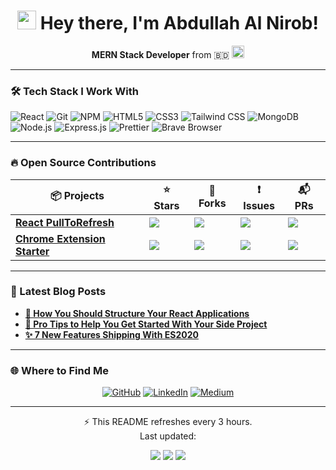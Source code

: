 <h1 align="center">
  <img src="https://emojis.slackmojis.com/emojis/images/1531849430/4246/blob-sunglasses.gif?1531849430" width="30"/> 
  Hey there, I'm Abdullah Al Nirob!
</h1>

<p align="center">
  <b>MERN Stack Developer</b> from 🇧🇩 <img src="https://upload.wikimedia.org/wikipedia/commons/thumb/f/f9/Flag_of_Bangladesh.svg/20px-Flag_of_Bangladesh.svg.png" width="20" />
</p>

---

### 🛠️ Tech Stack I Work With
<p>
  <img alt="React" src="https://img.shields.io/badge/-React-45b8d8?style=flat-square&logo=react&logoColor=white" />
  <img alt="Git" src="https://img.shields.io/badge/-Git-F05032?style=flat-square&logo=git&logoColor=white" />
  <img alt="NPM" src="https://img.shields.io/badge/-NPM-CB3837?style=flat-square&logo=npm&logoColor=white" />
  <img alt="HTML5" src="https://img.shields.io/badge/-HTML5-E34F26?style=flat-square&logo=html5&logoColor=white" />
  <img alt="CSS3" src="https://img.shields.io/badge/-CSS3-1572B6?style=flat-square&logo=css3&logoColor=white" />
  <img alt="Tailwind CSS" src="https://img.shields.io/badge/-Tailwind_CSS-38B2AC?style=flat-square&logo=tailwind-css&logoColor=white" />
  <img alt="MongoDB" src="https://img.shields.io/badge/-MongoDB-13aa52?style=flat-square&logo=mongodb&logoColor=white" />
  <img alt="Node.js" src="https://img.shields.io/badge/-Nodejs-43853d?style=flat-square&logo=node.js&logoColor=white" />
  <img alt="Express.js" src="https://img.shields.io/badge/-Express.js-000000?style=flat-square&logo=express&logoColor=white" />
  <img alt="Prettier" src="https://img.shields.io/badge/-Prettier-F7B93E?style=flat-square&logo=prettier&logoColor=white" />
  <img alt="Brave Browser" src="https://img.shields.io/badge/-Brave_Browser-FB542B?style=flat-square&logo=brave&logoColor=white" />
</p>

---

### 🔥 Open Source Contributions
<table>
  <thead align="center">
    <tr>
      <th>📦 Projects</th>
      <th>⭐ Stars</th>
      <th>🔀 Forks</th>
      <th>❗ Issues</th>
      <th>📬 PRs</th>
    </tr>
  </thead>
  <tbody>
    <!-- Project 1 -->
    <tr>
      <td><a href="https://github.com/thmsgbrt/react-simple-pull-to-refresh"><b>React PullToRefresh</b></a></td>
      <td><img src="https://img.shields.io/github/stars/thmsgbrt/react-simple-pull-to-refresh?style=flat-square"/></td>
      <td><img src="https://img.shields.io/github/forks/thmsgbrt/react-simple-pull-to-refresh?style=flat-square"/></td>
      <td><img src="https://img.shields.io/github/issues/thmsgbrt/react-simple-pull-to-refresh?style=flat-square"/></td>
      <td><img src="https://img.shields.io/github/issues-pr/thmsgbrt/react-simple-pull-to-refresh?style=flat-square"/></td>
    </tr>
    <!-- Project 2 -->
    <tr>
      <td><a href="https://github.com/thmsgbrt/Chrome-Extension-with-React-and-Typescript-Starter-Pack"><b>Chrome Extension Starter</b></a></td>
      <td><img src="https://img.shields.io/github/stars/thmsgbrt/Chrome-Extension-with-React-and-Typescript-Starter-Pack?style=flat-square"/></td>
      <td><img src="https://img.shields.io/github/forks/thmsgbrt/Chrome-Extension-with-React-and-Typescript-Starter-Pack?style=flat-square"/></td>
      <td><img src="https://img.shields.io/github/issues/thmsgbrt/Chrome-Extension-with-React-and-Typescript-Starter-Pack?style=flat-square"/></td>
      <td><img src="https://img.shields.io/github/issues-pr/thmsgbrt/Chrome-Extension-with-React-and-Typescript-Starter-Pack?style=flat-square"/></td>
    </tr>
  </tbody>
</table>

---

### 📝 Latest Blog Posts
<ul>
  <li><a href="https://medium.com/better-programming/how-you-should-structure-your-react-applications-e7dd32375a98" target="_blank"><b>🧩 How You Should Structure Your React Applications</b></a></li>
  <li><a href="https://medium.com/better-programming/pro-tips-to-help-you-get-started-with-your-side-project-15d01b76e0d8" target="_blank"><b>🚀 Pro Tips to Help You Get Started With Your Side Project</b></a></li>
  <li><a href="https://medium.com/better-programming/7-new-features-shipping-with-es2020-7a2721f710fb" target="_blank"><b>✨ 7 New Features Shipping With ES2020</b></a></li>
</ul>

---

### 🌐 Where to Find Me
<p align="center">
  <a href="https://github.com/thmsgbrt" target="_blank"><img alt="GitHub" src="https://img.shields.io/badge/github-%2312100E.svg?&style=for-the-badge&logo=github&logoColor=white" /></a>
  <a href="https://www.linkedin.com/in/thomas-guibert" target="_blank"><img alt="LinkedIn" src="https://img.shields.io/badge/linkedin-%230077B5.svg?&style=for-the-badge&logo=linkedin&logoColor=white" /></a>
  <a href="https://medium.com/@th.guibert" target="_blank"><img alt="Medium" src="https://img.shields.io/badge/medium-%2312100E.svg?&style=for-the-badge&logo=medium&logoColor=white" /></a>
</p>

---

<p align="center">⚡ This README refreshes every 3 hours. <br/> Last updated: <!-- Add date dynamically if using GitHub Action --></p>
<p align="center">
  <img src="https://github.com/thmsgbrt/thmsgbrt/workflows/README%20build/badge.svg" />
  <img src="https://img.shields.io/github/stars/thmsgbrt/thmsgbrt?style=flat-square" />
  <img src="https://img.shields.io/github/forks/thmsgbrt/thmsgbrt?style=flat-square" />
</p>
